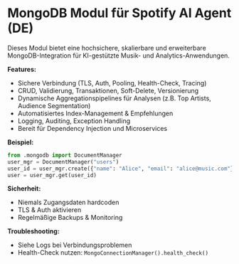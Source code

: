 # MongoDB Modul für Spotify AI Agent (DE)

Dieses Modul bietet eine hochsichere, skalierbare und erweiterbare MongoDB-Integration für KI-gestützte Musik- und Analytics-Anwendungen.

**Features:**
- Sichere Verbindung (TLS, Auth, Pooling, Health-Check, Tracing)
- CRUD, Validierung, Transaktionen, Soft-Delete, Versionierung
- Dynamische Aggregationspipelines für Analysen (z.B. Top Artists, Audience Segmentation)
- Automatisiertes Index-Management & Empfehlungen
- Logging, Auditing, Exception Handling
- Bereit für Dependency Injection und Microservices

**Beispiel:**
```python
from .mongodb import DocumentManager
user_mgr = DocumentManager("users")
user_id = user_mgr.create({"name": "Alice", "email": "alice@music.com"})
user = user_mgr.get(user_id)
```

**Sicherheit:**
- Niemals Zugangsdaten hardcoden
- TLS & Auth aktivieren
- Regelmäßige Backups & Monitoring

**Troubleshooting:**
- Siehe Logs bei Verbindungsproblemen
- Health-Check nutzen: `MongoConnectionManager().health_check()`

